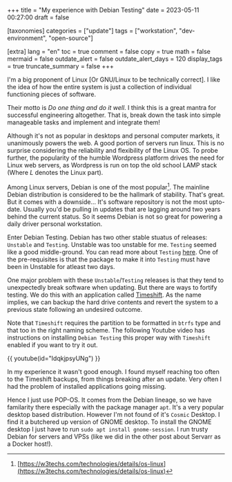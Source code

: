 +++
title = "My experience with Debian Testing"
date = 2023-05-11 00:27:00
draft = false

[taxonomies]
categories = ["update"]
tags = ["workstation", "dev-environment", "open-source"]

[extra]
lang = "en"
toc = true
comment = false
copy = true
math = false
mermaid = false
outdate_alert = false
outdate_alert_days = 120
display_tags = true
truncate_summary = false
+++

I'm a big proponent of Linux [Or GNU/Linux to be technically correct]. I like the idea of how the entire system is just a collection of individual functioning pieces of software.

Their motto is *Do one thing and do it well*. I think this is a great mantra for successful engineering altogether. That is, break down the task into simple manageable tasks and implement and integrate them!

Although it's not as popular in desktops and personal computer markets, it unanimously powers the web. A good portion of servers run linux. This is no surprise considering the reliability and flexibility of the Linux OS. To probe further, the popularity of the humble Wordpress platform drives the need for Linux web servers, as Wordpress is run on top the old school LAMP stack (Where *L* denotes the Linux part).

Among Linux servers, Debian is one of the most popular[^1]. The mainline Debian distribution is considered to be the hallmark of stability. That's great. But it comes with a downside... It's software repository is not the most upto-date. Usually you'd be pulling in updates that are lagging around two years behind the current status. So it seems Debian is not so great for powering a daily driver personal workstation.

Enter Debian Testing. Debian has two other stable stuatus of releases: `Unstable` and `Testing`. Unstable was too unstable for me. `Testing` seemed like a good middle-ground. You can read more about `Testing` [here](https://wiki.debian.org/DebianTesting). One of the pre-requisites is that the package to make it into `Testing` must have been in Unstable for atleast two days.

One major problem with these `Unstable`/`Testing` releases is that they tend to unexpectedly break software when updating. But there are ways to fortify testing. We do this with an application called [Timeshift](https://github.com/linuxmint/timeshift). As the name implies, we can backup the hard drive contents and revert the system to a previous state following an undesired outcome.

Note that `Timeshift` requires the partition to be formatted in `btrfs` type and that too in the right naming scheme. The following Youtube video has instructions on installing `Debian Testing` this proper way with `Timeshift` enabled if you want to try it out.

{{ youtube(id="IdqkjpsyUNg") }}

In my experience it wasn't good enough. I found myself reaching too often to the Timeshift backups, from things breaking after an update. Very often I had the problem of installed applications going missing.

Hence I just use POP-OS. It comes from the Debian lineage, so we have familarity there especially with the package manager `apt`. It's a very popular desktop based distribution. However I'm not found of it's `Cosmic` Desktop. I find it a butchered up version of GNOME desktop. To install the GNOME desktop I just have to run `sudo apt install gnome-session`. I run trusty Debian for servers and VPSs (like we did in the other post about Servarr as a Docker host!).

[^1]: [https://w3techs.com/technologies/details/os-linux](https://w3techs.com/technologies/details/os-linux)
